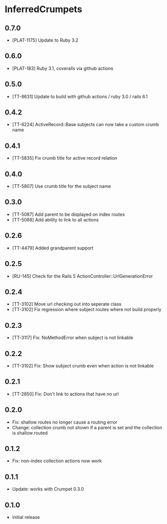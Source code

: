 # InferredCrumpets

## 0.7.0

- [PLAT-1175] Update to Ruby 3.2

## 0.6.0

- [PLAT-183] Ruby 3.1, coveralls via github actions

## 0.5.0

- [TT-8631] Update to build with github actions / ruby 3.0 / rails 6.1

## 0.4.2

- [TT-6224] ActiveRecord::Base subjects can now take a custom crumb name

## 0.4.1

- [TT-5835] Fix crumb title for active record relation

## 0.4.0

- [TT-5807] Use crumb title for the subject name

## 0.3.0

- [TT-5087] Add parent to be displayed on index routes
- [TT-5088] Add ability to link to all actions

## 0.2.6

- [TT-4479] Added grandparent support

## 0.2.5

- [RU-145] Check for the Rails 5 ActionController::UrlGenerationError

## 0.2.4

- [TT-3102] Move url checking out into seperate class
- [TT-3102] Fix regression where subject routes where not build properly

## 0.2.3

- [TT-3117] Fix: NoMethodError when subject is not linkable

## 0.2.2

- [TT-3102] Fix: Show subject crumb even when action is not linkable

## 0.2.1

- [TT-2850] Fix: Don't link to actions that have no url

## 0.2.0

- Fix: shallow routes no longer cause a routing error
- Change: collection crumb not shown if a parent is set and the collection is shallow routed

## 0.1.2

- Fix: non-index collection actions now work

## 0.1.1

- Update: works with Crumpet 0.3.0

## 0.1.0

- Initial release

